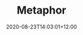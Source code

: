---
title: "Metaphor"
byline: "Digital Finance just got Creative"
summary: "Decentralised finance continues the evolution of digital asset infrastructure toward lightweight forms of global finance. And like the crypto-currency era that underpins this radical experiment in economics, it comes with its own rapidly evolving uses and confusing language."
date: 2020-08-23T14:03:01+12:00
draft: false
---